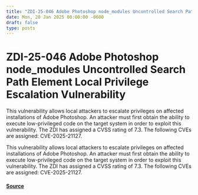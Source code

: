 ```yaml
---
title: "ZDI-25-046 Adobe Photoshop node_modules Uncontrolled Search Path Element Local Privilege Escalation Vulnerability"
date: Mon, 20 Jan 2025 00:00:00 -0600
draft: false
type: posts
---
```

# ZDI-25-046 Adobe Photoshop node_modules Uncontrolled Search Path Element Local Privilege Escalation Vulnerability





This vulnerability allows local attackers to escalate privileges on affected installations of Adobe Photoshop. An attacker must first obtain the ability to execute low-privileged code on the target system in order to exploit this vulnerability. The ZDI has assigned a CVSS rating of 7.3. The following CVEs are assigned: CVE-2025-21127.

This vulnerability allows local attackers to escalate privileges on affected installations of Adobe Photoshop. An attacker must first obtain the ability to execute low-privileged code on the target system in order to exploit this vulnerability. The ZDI has assigned a CVSS rating of 7.3. The following CVEs are assigned: CVE-2025-21127.

#### [Source](http://www.zerodayinitiative.com/advisories/ZDI-25-046/)

